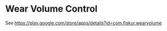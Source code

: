 Wear Volume Control
===================

See https://play.google.com/store/apps/details?id=com.fiskur.wearvolume
